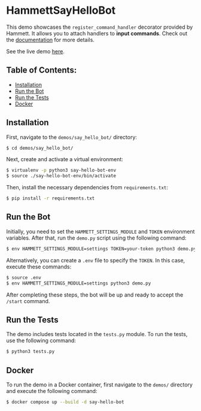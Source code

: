 # HammettSayHelloBot

This demo showcases the `register_command_handler` decorator provided by Hammett. It allows you to attach handlers to <b>input commands</b>. Check out the [documentation](https://cusdeb-com.github.io/hammett) for more details.

See the live demo [here](https://t.me/HammettSayHelloBot).

## Table of Contents:

- [Installation](#installation)
- [Run the Bot](#run-the-bot)
- [Run the Tests](#run-the-tests)
- [Docker](#docker)

## Installation

First, navigate to the `demos/say_hello_bot/` directory:

```bash
$ cd demos/say_hello_bot/
```

Next, create and activate a virtual environment:

```bash
$ virtualenv -p python3 say-hello-bot-env
$ source ./say-hello-bot-env/bin/activate
```

Then, install the necessary dependencies from `requirements.txt`:

```bash
$ pip install -r requirements.txt
```

## Run the Bot

Initially, you need to set the `HAMMETT_SETTINGS_MODULE` and `TOKEN` environment variables. After that, run the `demo.py` script using the following command:

```bash
$ env HAMMETT_SETTINGS_MODULE=settings TOKEN=your-token python3 demo.py
```

Alternatively, you can create a `.env` file to specify the `TOKEN`. In this case, execute these commands:

```bash
$ source .env
$ env HAMMETT_SETTINGS_MODULE=settings python3 demo.py
```

After completing these steps, the bot will be up and ready to accept the `/start` command.

## Run the Tests

The demo includes tests located in the `tests.py` module. To run the tests, use the following command:

```bash
$ python3 tests.py
```

## Docker

To run the demo in a Docker container, first navigate to the `demos/` directory and execute the following command:

```bash
$ docker compose up --build -d say-hello-bot
```
